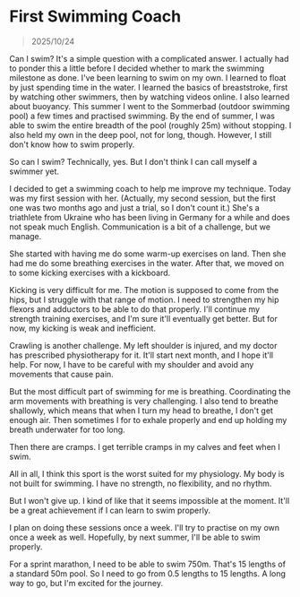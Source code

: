 # First Swimming Coach

> 2025/10/24

Can I swim?
It's a simple question with a complicated answer.
I actually had to ponder this a little before I decided whether to mark the swimming milestone as done.
I've been learning to swim on my own.
I learned to float by just spending time in the water.
I learned the basics of breaststroke, first by watching other swimmers, then by watching videos online.
I also learned about buoyancy.
This summer I went to the Sommerbad (outdoor swimming pool) a few times and practised swimming.
By the end of summer, I was able to swim the entire breadth of the pool (roughly 25m) without stopping.
I also held my own in the deep pool, not for long, though.
However, I still don't know how to swim properly.

So can I swim?
Technically, yes.
But I don't think I can call myself a swimmer yet.

I decided to get a swimming coach to help me improve my technique.
Today was my first session with her.
(Actually, my second session, but the first one was two months ago and just a trial, so I don't count it.)
She's a triathlete from Ukraine who has been living in Germany for a while and does not speak much English.
Communication is a bit of a challenge, but we manage.

She started with having me do some warm-up exercises on land.
Then she had me do some breathing exercises in the water.
After that, we moved on to some kicking exercises with a kickboard.

Kicking is very difficult for me.
The motion is supposed to come from the hips, but I struggle with that range of motion.
I need to strengthen my hip flexors and adductors to be able to do that properly.
I'll continue my strength training exercises, and I'm sure it'll eventually get better.
But for now, my kicking is weak and inefficient.

Crawling is another challenge.
My left shoulder is injured, and my doctor has prescribed physiotherapy for it.
It'll start next month, and I hope it'll help.
For now, I have to be careful with my shoulder and avoid any movements that cause pain.

But the most difficult part of swimming for me is breathing.
Coordinating the arm movements with breathing is very challenging.
I also tend to breathe shallowly, which means that when I turn my head to breathe, I don't get enough air.
Then sometimes I for to exhale properly and end up holding my breath underwater for too long.

Then there are cramps.
I get terrible cramps in my calves and feet when I swim.

All in all, I think this sport is the worst suited for my physiology.
My body is not built for swimming.
I have no strength, no flexibility, and no rhythm.

But I won't give up.
I kind of like that it seems impossible at the moment.
It'll be a great achievement if I can learn to swim properly.

I plan on doing these sessions once a week.
I'll try to practise on my own once a week as well.
Hopefully, by next summer, I'll be able to swim properly.

For a sprint marathon, I need to be able to swim 750m.
That's 15 lengths of a standard 50m pool.
So I need to go from 0.5 lengths to 15 lengths.
A long way to go, but I'm excited for the journey.